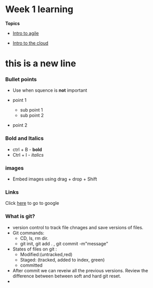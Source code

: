 # Week 1 learning 

**Topics**

* [Intro to agile](agile/README.md)
  
* [Intro to the cloud](Cloud/README.md)





# this is a new line 

### Bullet points


- Use when squence is **not** important

* point 1 
    * sub point 1
    * sub point 2

* point 2

### Bold and Italics 
* ctrl + B - **bold**
* Ctrl + I - *italics*

### images

* Embed images using drag + drop + Shift 

### Links
Click [here](http://google.com) to go to google



### What is git?
* version control to track file chnages and save versions of files.
* Git commands:
    * CD, ls, rm dir. 
    * git init, git add . , git commit -m"message" 
* States of files on git :
    * Modified:(untracked,red)
    * Staged: (tracked, added to index, green)
    * committed
*  After commit we can reveiw all the previous versions. Review the difference between between soft and hard git reset. 
*  
